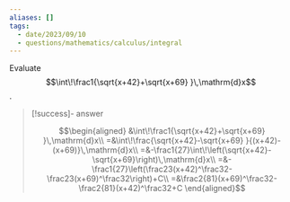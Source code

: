 ```yaml
---
aliases: []
tags:
  - date/2023/09/10
  - questions/mathematics/calculus/integral
---
```


Evaluate $$\int\!\frac1{\sqrt{x+42}+\sqrt{x+69} }\,\mathrm{d}x$$.

> [!success]- answer
>
> $$\begin{aligned}
&\int\!\frac1{\sqrt{x+42}+\sqrt{x+69} }\,\mathrm{d}x\\
=&\int\!\frac{\sqrt{x+42}-\sqrt{x+69} }{(x+42)-(x+69)}\,\mathrm{d}x\\
=&-\frac1{27}\int\!\left(\sqrt{x+42}-\sqrt{x+69}\right)\,\mathrm{d}x\\
=&-\frac1{27}\left(\frac23(x+42)^\frac32-\frac23(x+69)^\frac32\right)+C\\
=&\frac2{81}(x+69)^\frac32-\frac2{81}(x+42)^\frac32+C
\end{aligned}$$
